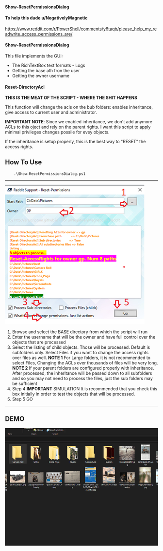 
#### Show-ResetPermissionsDialog

#### __To help this dude u/NegativelyMagnetic__

https://www.reddit.com/r/PowerShell/comments/y6taqb/please_help_my_readwrite_access_permissions_are/


#### Show-ResetPermissionsDialog

This file implements the GUI:
- The RichTextBox text formats - Logs
- Getting the base ath fron the user
- Getting the owner username


#### Reset-DirectoryAcl

**THIS IS THE MEAT OF THE SCRIPT - WHERE THE SHIT HAPPENS**

This function will change the acls on the bub folders: enables inheritance, give access to current user and administrator.

**IMPORTANT NOTE**: Since we enabled inheritance, we don't add anymore ACLs to this oject and rely on the parent rights. I want this script to apply minimal privileges changes possile for evey objects.

If the inheritance is setup properly, this is the best way to "RESET" the access rights.
           

## How To Use

```
    .\Show-ResetPermissionsDialog.ps1
```

---------------------------------------------------------------


![DIALOG](https://github.com/arsscriptum/PowerShell.ResetFoldersPermissions/blob/main/img/dialogs.png)

1) Browse and select the BASE directory from which the script will run
2) Enter the username that will be the owner and have full control over the objects that are processed
3) Select the listing of child objects. Those will be processed. Default is subfolders only. Select Files if you want to
   change the access rights over files as well.
   **NOTE 1** For Large folders, it is not recommended to select Files, Changing the ACLs over thousands of files will be very long.
   **NOTE 2** If your parent folders are configured properly with inheritance. After processed, the inheritance will be passed down to all subfolders
              and so you may not need to process the files, just the sub folders may be  sufficient
4) Step 4 **IMPORTANT** SIMULATION It is recommended that you check this box initially in order to test the objects that will be processed.
5) Step 5 GO


---------------------------------------------------------------

## DEMO

![Demo](https://github.com/arsscriptum/PowerShell.ResetFoldersPermissions/blob/main/img/demo.gif?raw=true)